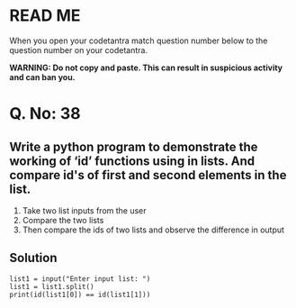 # READ ME
When you open your codetantra match question number below to the question number on your codetantra.

**WARNING: Do not copy and paste. This can result in suspicious activity and can ban you.**


# Q. No: 38

## Write a python program to demonstrate the working of ‘id’ functions using in lists. And compare id's of first and second elements in the list.
1. Take two list inputs from the user
2. Compare the two lists
3. Then compare the ids of two lists and observe the difference in output
    
## Solution
```
list1 = input("Enter input list: ")
list1 = list1.split()
print(id(list1[0]) == id(list1[1]))
```
